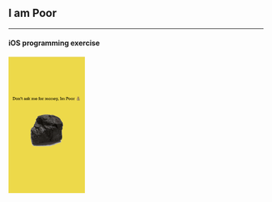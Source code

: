 ## **I am Poor**
***
#### iOS programming exercise
<img src="./cover.png" width="30%" height="30%"/>
